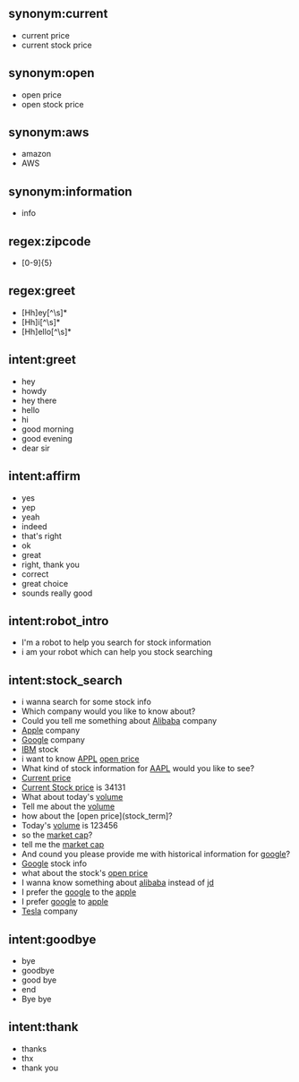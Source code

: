 ## synonym:current
- current price
- current stock price

## synonym:open
- open price
- open stock price

## synonym:aws
- amazon
- AWS

## synonym:information
- info 

## regex:zipcode
- [0-9]{5}
  
## regex:greet
- [Hh]ey[^\\s]*
- [Hh]i[^\\s]*
- [Hh]ello[^\\s]*

## intent:greet
- hey
- howdy
- hey there
- hello
- hi
- good morning
- good evening
- dear sir

## intent:affirm
- yes
- yep
- yeah
- indeed
- that's right
- ok
- great
- right, thank you
- correct
- great choice
- sounds really good

## intent:robot_intro
- I'm a robot to help you search for stock information
- i am your robot which can help you stock searching
  
## intent:stock_search
- i wanna search for some stock info
- Which company would you like to know about?
- Could you tell me something about [Alibaba](company:alibaba) company
- [Apple](company:apple) company
- [Google](company:google) company
- [IBM](company:ibm) stock
- i want to  know [APPL](stock_code) [open price](stock_term) 
- What kind of stock information for [AAPL](stock_code) would you like to see?
- [Current price](stock_term)
- [Current Stock price](stock_term) is 34131 
- What about today's [volume](stock_term)
- Tell me about the [volume](stock_term)
- how about the [open price](stock_term]?
- Today's [volume](stock_term) is 123456
- so the [market cap](stock_term)?
- tell me the [market cap](stock_term)
- And cound you please provide me with historical information for [google](company)?
- [Google](company:google) stock info
- what about the stock's [open price](stock_term)
- I wanna know something about [alibaba](company) instead of [jd](company)
- I prefer the [google](company) to the [apple](company)
- I prefer [google](company) to [apple](company)
- [Tesla](company:tesla) company

## intent:goodbye
- bye
- goodbye
- good bye
- end
- Bye bye

## intent:thank
- thanks
- thx 
- thank you 


